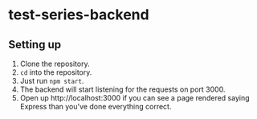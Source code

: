 # test-series-backend

## Setting up
1. Clone the repository.
2. `cd` into the repository.
3. Just run `npm start`.
4. The backend will start listening for the requests on port 3000.
5. Open up http://localhost:3000 if you can see a page rendered saying Express than you've done everything correct.
